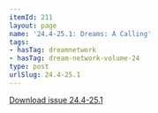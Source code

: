 ```yaml
---
itemId: 211
layout: page
name: '24.4-25.1: Dreams: A Calling'
tags:
- hasTag: dreamnetwork
- hasTag: dream-network-volume-24
type: post
urlSlug: 24.4-25.1
---
```

<a href="files/pdfs/Volume_24/24.4-25.1_dreams_a_calling.pdf" download="">Download issue 24.4-25.1</a>